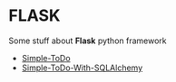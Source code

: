 # FLASK
Some stuff about **Flask** python framework

- [Simple-ToDo](simple-todo/)
- [Simple-ToDo-With-SQLAlchemy](simple-todo-with-db/)

